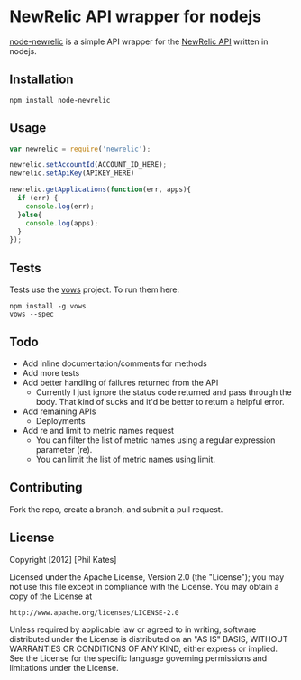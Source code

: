 
NewRelic API wrapper for nodejs
===============================

[node-newrelic](https://github.com/philk/node-newrelic) is a simple API wrapper for the [NewRelic API](http://newrelic.github.com/newrelic_api/) written in nodejs.

## Installation

`npm install node-newrelic`

## Usage

```javascript
var newrelic = require('newrelic');

newrelic.setAccountId(ACCOUNT_ID_HERE);
newrelic.setApiKey(APIKEY_HERE)

newrelic.getApplications(function(err, apps){
  if (err) {
    console.log(err);
  }else{
    console.log(apps);
  }
});
```

## Tests

Tests use the [vows](http://vowsjs.org/) project. To run them here:

```
npm install -g vows
vows --spec
```

## Todo

- Add inline documentation/comments for methods
- Add more tests
- Add better handling of failures returned from the API
  - Currently I just ignore the status code returned and pass through the body. That kind of sucks and it'd be better to return a helpful error.
- Add remaining APIs
  - Deployments
- Add re and limit to metric names request
  - You can filter the list of metric names using a regular expression parameter (re).
  - You can limit the list of metric names using limit.

## Contributing

Fork the repo, create a branch, and submit a pull request.

## License

Copyright [2012] [Phil Kates]

Licensed under the Apache License, Version 2.0 (the "License");
you may not use this file except in compliance with the License.
You may obtain a copy of the License at

    http://www.apache.org/licenses/LICENSE-2.0

Unless required by applicable law or agreed to in writing, software
distributed under the License is distributed on an "AS IS" BASIS,
WITHOUT WARRANTIES OR CONDITIONS OF ANY KIND, either express or implied.
See the License for the specific language governing permissions and
limitations under the License.

